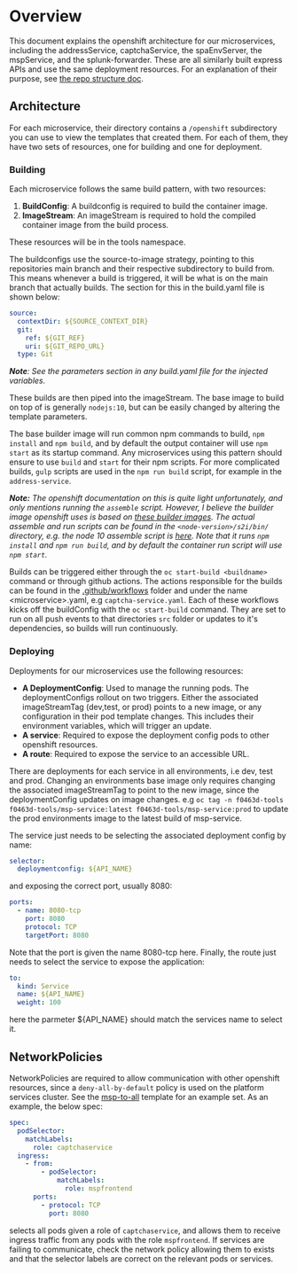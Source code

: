 # Overview

This document explains the openshift architecture for our microservices, including the addressService, captchaService, the spaEnvServer, the mspService, and the splunk-forwarder. These are all similarly built express APIs and use the same deployment resources. For an explanation of their purpose, see [the repo structure doc](/doc/RepoStructure.md).

## Architecture

For each microservice, their directory contains a `/openshift` subdirectory you can use to view the templates that created them. For each of them, they have two sets of resources, one for building and one for deployment.

### Building

Each microservice follows the same build pattern, with two resources:

1. **BuildConfig**: A buildconfig is required to build the container image.
1. **ImageStream**: An imageStream is required to hold the compiled container image from the build process.

These resources will be in the tools namespace.

The buildconfigs use the source-to-image strategy, pointing to this repositories main branch and their respective subdirectory to build from. This means whenever a build is triggered, it will be what is on the main branch that actually builds. The section for this in the build.yaml file is shown below:

``` yaml    
source:
  contextDir: ${SOURCE_CONTEXT_DIR}
  git:
    ref: ${GIT_REF}
    uri: ${GIT_REPO_URL}
  type: Git
```

_**Note**: See the parameters section in any build.yaml file for the injected variables._

These builds are then piped into the imageStream. The base image to build on top of is generally `nodejs:10`, but can be easily changed by altering the template parameters.

The base builder image will run common npm commands to build, `npm install` and `npm build`, and by default the output container will use `npm start` as its startup command. Any microservices using this pattern should ensure to use `build` and `start` for their npm scripts. For more complicated builds, `gulp` scripts are used in the `npm run build` script, for example in the `address-service`.

_**Note:** The openshift documentation on this is quite light unfortunately, and only mentions running the `assemble` script. However, I believe the builder image openshift uses is based on [these builder images](https://github.com/sclorg/s2i-nodejs-container). The actual assemble and run scripts can be found in the `<node-version>/s2i/bin/` directory, e.g. the node 10 assemble script is [here](https://github.com/sclorg/s2i-nodejs-container/blob/master/10/s2i/bin/assemble). Note that it runs `npm install` and `npm run build`, and by default the container run script will use `npm start`._

Builds can be triggered either through the `oc start-build <buildname>` command or through github actions. The actions responsible for the builds can be found in the [.github/workflows](/.github/workflows/) folder and under the name \<microservice\>.yaml, e.g `captcha-service.yaml`. Each of these workflows kicks off the buildConfig with the `oc start-build` command. They are set to run on all push events to that directories `src` folder or updates to it's dependencies, so builds will run continuously.

### Deploying

Deployments for our microservices use the following resources:

- **A DeploymentConfig**: Used to manage the running pods. The deploymentConfigs rollout on two triggers. Either the associated imageStreamTag (dev,test, or prod) points to a new image, or any configuration in their pod template changes. This includes their environment variables, which will trigger an update.
- **A service**: Required to expose the deployment config pods to other openshift resources.
- **A route**: Required to expose the service to an accessible URL.

There are deployments for each service in all environments, i.e dev, test and prod. Changing an environments base image only requires changing the associated imageStreamTag to point to the new image, since the deploymentConfig updates on image changes. e.g `oc tag -n f0463d-tools f0463d-tools/msp-service:latest f0463d-tools/msp-service:prod` to update the prod environments image to the latest build of msp-service.

The service just needs to be selecting the associated deployment config by name:

``` yaml
selector:
  deploymentconfig: ${API_NAME}
```

and exposing the correct port, usually 8080:

``` yaml
ports:
  - name: 8080-tcp
    port: 8080
    protocol: TCP
    targetPort: 8080
```

Note that the port is given the name 8080-tcp here. Finally, the route just needs to select the service to expose the application:

``` yaml
to:
  kind: Service
  name: ${API_NAME}
  weight: 100
```

here the parmeter ${API_NAME} should match the services name to select it.

## NetworkPolicies

NetworkPolicies are required to allow communication with other openshift resources, since a `deny-all-by-default` policy is used on the platform services cluster. See the [msp-to-all](/openshift/templates/quickmspweb-toall.yaml) template for an example set. As an example, the below spec:

``` yaml
spec:
  podSelector:
    matchLabels:
      role: captchaservice
  ingress:
    - from:
        - podSelector:
            matchLabels:
              role: mspfrontend
      ports:
        - protocol: TCP
          port: 8080
```

selects all pods given a role of `captchaservice`, and allows them to receive ingress traffic from any pods with the role `mspfrontend`. If services are failing to communicate, check the network policy allowing them to exists and that the selector labels are correct on the relevant pods or services.